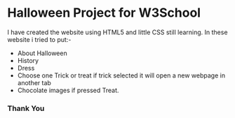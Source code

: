 # Halloween Project for W3School
I have created the website using HTML5 and little CSS still learning. In these website i tried to put:-
* About Halloween
* History
* Dress 
* Choose one Trick or treat if trick selected it will open a new webpage in another tab
* Chocolate images if pressed Treat.

### Thank You